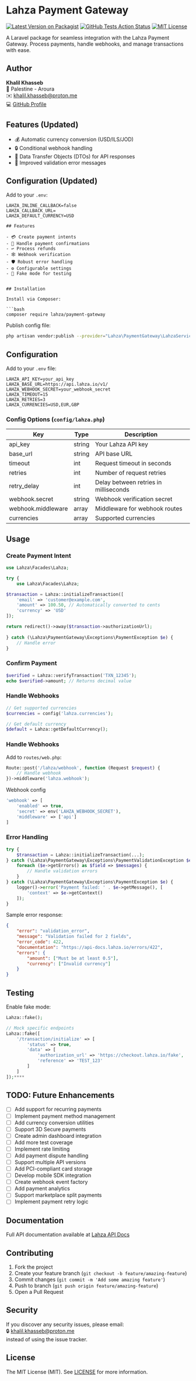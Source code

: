 # Lahza Payment Gateway

[![Latest Version on Packagist](https://img.shields.io/packagist/v/lahza/payment-gateway.svg)](https://packagist.org/packages/lahza/payment-gateway)
[![GitHub Tests Action Status](https://github.com/yourusername/lahza-payment-gateway/actions/workflows/tests.yml/badge.svg)](https://github.com/yourusername/lahza-payment-gateway/actions)
[![MIT License](https://img.shields.io/badge/license-MIT-brightgreen.svg)](https://opensource.org/licenses/MIT)

A Laravel package for seamless integration with the Lahza Payment Gateway. Process payments, handle webhooks, and manage transactions with ease.

## Author

**Khalil Khasseb**  
📍 Palestine - Aroura  
✉️ [khalil.khasseb@proton.me](mailto:khalil.khasseb@proton.me)  
💻 [GitHub Profile](https://github.com/khalilkhasseb)

## Features (Updated)
- 💰 Automatic currency conversion (USD/ILS/JOD)
- 🔒 Conditional webhook handling
- 🧩 Data Transfer Objects (DTOs) for API responses
- 🚦 Improved validation error messages

## Configuration (Updated)
Add to your `.env`:
```env
LAHZA_INLINE_CALLBACK=false
LAHZA_CALLBACK_URL=
LAHZA_DEFAULT_CURRENCY=USD

## Features

- 💳 Create payment intents
- 🔄 Handle payment confirmations
- ↩️ Process refunds
- 🕸️ Webhook verification
- 🛡️ Robust error handling
- ⚙️ Configurable settings
- 🧪 Fake mode for testing


## Installation

Install via Composer:

```bash
composer require lahza/payment-gateway
```

Publish config file:

```bash
php artisan vendor:publish --provider="Lahza\PaymentGateway\LahzaServiceProvider" --tag="lahza-config"
```

## Configuration

Add to your `.env` file:

```env
LAHZA_API_KEY=your_api_key
LAHZA_BASE_URL=https://api.lahza.io/v1/
LAHZA_WEBHOOK_SECRET=your_webhook_secret
LAHZA_TIMEOUT=15
LAHZA_RETRIES=3
LAHZA_CURRENCIES=USD,EUR,GBP
```

### Config Options (`config/lahza.php`)

| Key | Type | Description |
|-----|------|-------------|
| api_key | string | Your Lahza API key |
| base_url | string | API base URL |
| timeout | int | Request timeout in seconds |
| retries | int | Number of request retries |
| retry_delay | int | Delay between retries in milliseconds |
| webhook.secret | string | Webhook verification secret |
| webhook.middleware | array | Middleware for webhook routes |
| currencies | array | Supported currencies |

## Usage

### Create Payment Intent




```php
use Lahza\Facades\Lahza;

try {
    use Lahza\Facades\Lahza;

$transaction = Lahza::initializeTransaction([
    'email' => 'customer@example.com',
    'amount' => 100.50, // Automatically converted to cents
    'currency' => 'USD'
]);

return redirect()->away($transaction->authorizationUrl);
    
} catch (\Lahza\PaymentGateway\Exceptions\PaymentException $e) {
    // Handle error
}
```

### Confirm Payment

```php
$verified = Lahza::verifyTransaction('TXN_12345');
echo $verified->amount; // Returns decimal value

```
### Handle Webhooks

 ```php
// Get supported currencies
$currencies = config('lahza.currencies');

// Get default currency
$default = Lahza::getDefaultCurrency();
 ```

### Handle Webhooks

Add to `routes/web.php`:

```php
Route::post('/lahza/webhook', function (Request $request) {
    // Handle webhook
})->middleware('lahza.webhook');
```
Webhook config 

```php
'webhook' => [
    'enabled' => true,
    'secret' => env('LAHZA_WEBHOOK_SECRET'),
    'middleware' => ['api']
]
```
### Error Handling

```php
try {
    $transaction = Lahza::initializeTransaction(...);
} catch (\Lahza\PaymentGateway\Exceptions\PaymentValidationException $e) {
    foreach ($e->getErrors() as $field => $messages) {
        // Handle validation errors
    }
} catch (\Lahza\PaymentGateway\Exceptions\PaymentException $e) {
    logger()->error('Payment failed: ' . $e->getMessage(), [
        'context' => $e->getContext()
    ]);
}
```

Sample error response:
```json
{
    "error": "validation_error",
    "message": "Validation failed for 2 fields",
    "error_code": 422,
    "documentation": "https://api-docs.lahza.io/errors/422",
    "errors": {
        "amount": ["Must be at least 0.5"],
        "currency": ["Invalid currency"]
    }
}
```

## Testing

Enable fake mode:

```php
Lahza::fake();

// Mock specific endpoints
Lahza::fake([
    '/transaction/initialize' => [
        'status' => true,
        'data' => [
            'authorization_url' => 'https://checkout.lahza.io/fake',
            'reference' => 'TEST_123'
        ]
    ]
]);****
```

## TODO: Future Enhancements

- [ ] Add support for recurring payments
- [ ] Implement payment method management
- [ ] Add currency conversion utilities
- [ ] Support 3D Secure payments
- [ ] Create admin dashboard integration
- [ ] Add more test coverage
- [ ] Implement rate limiting
- [ ] Add payment dispute handling
- [ ] Support multiple API versions
- [ ] Add PCI-compliant card storage
- [ ] Develop mobile SDK integration
- [ ] Create webhook event factory
- [ ] Add payment analytics
- [ ] Support marketplace split payments
- [ ] Implement payment retry logic

## Documentation

Full API documentation available at [Lahza API Docs](https://api-docs.lahza.io)

## Contributing

1. Fork the project
2. Create your feature branch (`git checkout -b feature/amazing-feature`)
3. Commit changes (`git commit -m 'Add some amazing feature'`)
4. Push to branch (`git push origin feature/amazing-feature`)
5. Open a Pull Request

## Security

If you discover any security issues, please email:  
🔒 [khalil.khasseb@proton.me](mailto:khalil.khasseb@proton.me)  
instead of using the issue tracker.


## License

The MIT License (MIT). See [LICENSE](LICENSE) for more information.